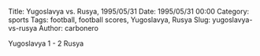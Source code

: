 Title: Yugoslavya vs. Rusya, 1995/05/31
Date: 1995/05/31 00:00
Category: sports
Tags: football, football scores, Yugoslavya, Rusya
Slug: yugoslavya-vs-rusya
Author: carbonero


Yugoslavya 1 - 2 Rusya
